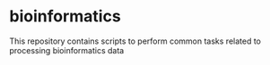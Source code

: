 # bioinformatics
This repository contains scripts to perform common tasks related to processing bioinformatics data

